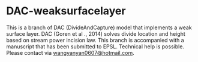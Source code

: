 # DAC-weaksurfacelayer
This is a branch of DAC (DivideAndCapture) model that implements a weak surface layer. DAC (Goren et al ., 2014) solves divide location and height based on stream power incision law. This branch is accompanied with a manuscript that has been submitted to EPSL. 
Technical help is possible. Please contact via wangyanyan0607@hotmail.com.

